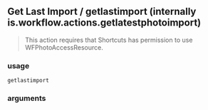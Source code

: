 
## Get Last Import / getlastimport (internally is.workflow.actions.getlatestphotoimport)


> This action requires that Shortcuts has permission to use WFPhotoAccessResource.

### usage
`getlastimport `

### arguments


